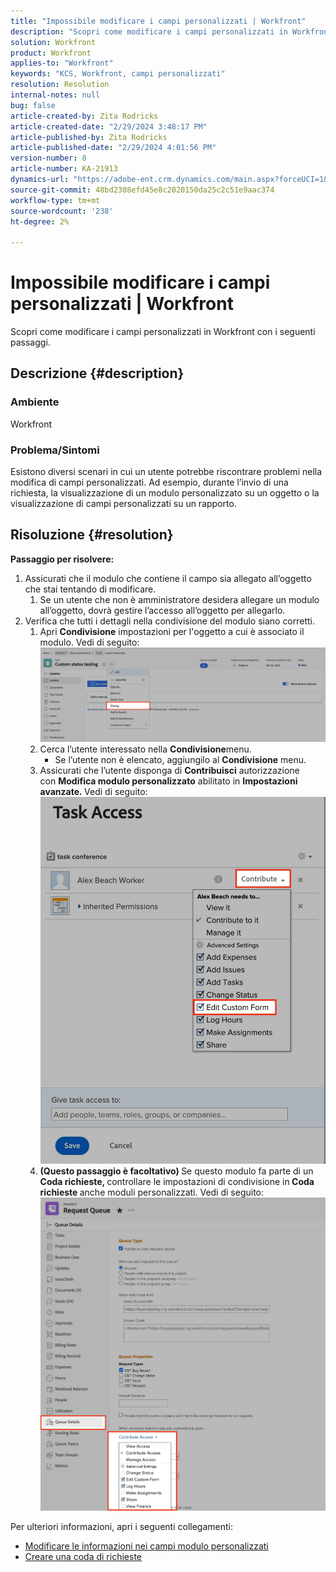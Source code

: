 ```yaml
---
title: "Impossibile modificare i campi personalizzati | Workfront"
description: "Scopri come modificare i campi personalizzati in Workfront"
solution: Workfront
product: Workfront
applies-to: "Workfront"
keywords: "KCS, Workfront, campi personalizzati"
resolution: Resolution
internal-notes: null
bug: false
article-created-by: Zita Rodricks
article-created-date: "2/29/2024 3:48:17 PM"
article-published-by: Zita Rodricks
article-published-date: "2/29/2024 4:01:56 PM"
version-number: 8
article-number: KA-21913
dynamics-url: "https://adobe-ent.crm.dynamics.com/main.aspx?forceUCI=1&pagetype=entityrecord&etn=knowledgearticle&id=9ee9daee-19d7-ee11-9078-000d3a3110f0"
source-git-commit: 48bd2308efd45e8c2020150da25c2c51e9aac374
workflow-type: tm+mt
source-wordcount: '238'
ht-degree: 2%

---
```


# Impossibile modificare i campi personalizzati | Workfront


Scopri come modificare i campi personalizzati in Workfront con i seguenti passaggi.

## Descrizione {#description}


### <b>Ambiente</b>

Workfront



### <b>Problema/Sintomi</b>

Esistono diversi scenari in cui un utente potrebbe riscontrare problemi nella modifica di campi personalizzati. Ad esempio, durante l’invio di una richiesta, la visualizzazione di un modulo personalizzato su un oggetto o la visualizzazione di campi personalizzati su un rapporto.


## Risoluzione {#resolution}

<b>Passaggio per risolvere:</b>
1. Assicurati che il modulo che contiene il campo sia allegato all’oggetto che stai tentando di modificare.
   1. Se un utente che non è amministratore desidera allegare un modulo all’oggetto, dovrà gestire l’accesso all’oggetto per allegarlo.
2. Verifica che tutti i dettagli nella condivisione del modulo siano corretti.
   1. Apri <b>Condivisione</b> impostazioni per l&#39;oggetto a cui è associato il modulo. Vedi di seguito:![](assets/d4ce1013-76e3-ed11-a7c7-6045bd006704.png)
   2. Cerca l’utente interessato nella <b>Condivisione</b>menu.
      - Se l’utente non è elencato, aggiungilo al <b>Condivisione</b> menu.
   3. Assicurati che l’utente disponga di <b>Contribuisci</b> autorizzazione con <b>Modifica modulo personalizzato</b> abilitato in <b>Impostazioni avanzate. </b>Vedi di seguito:![](assets/469b16e9-75e3-ed11-a7c7-6045bd006704.png)
   4. <b>(Questo passaggio è facoltativo) </b>Se questo modulo fa parte di un<b> Coda richieste, </b>controllare le impostazioni di condivisione in<b> Coda richieste </b>anche moduli personalizzati. Vedi di seguito:![](assets/5104626f-75e3-ed11-a7c7-6045bd006704.png)




Per ulteriori informazioni, apri i seguenti collegamenti:

- [Modificare le informazioni nei campi modulo personalizzati](https://experienceleague.adobe.com/docs/workfront/using/basics/work-with-custom-forms/edit-custom-forms.html?lang=en)
- [Creare una coda di richieste](https://experienceleague.adobe.com/docs/workfront/using/manage-work/requests/create-and-manage-request-queues/create-request-queue.html?lang=en)

